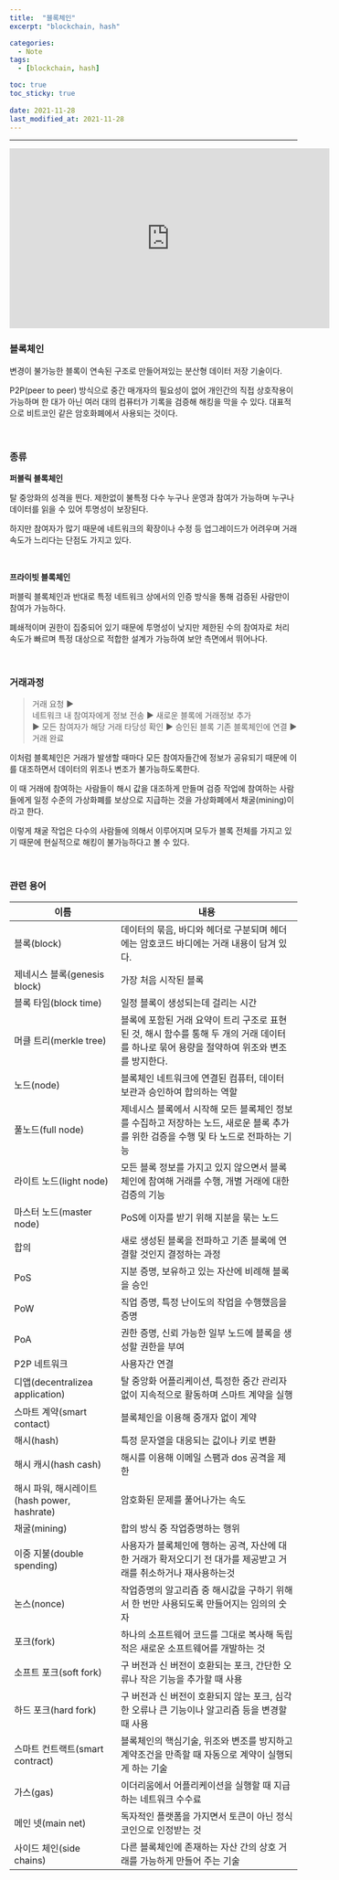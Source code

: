 ```yaml
---
title:  "블록체인"
excerpt: "blockchain, hash"

categories:
  - Note
tags:
  - [blockchain, hash]

toc: true
toc_sticky: true
 
date: 2021-11-28 
last_modified_at: 2021-11-28
---  
```


***

<iframe width="560" height="315" src="https://www.youtube.com/embed/bBC-nXj3Ng4" title="YouTube video player" frameborder="0" allow="accelerometer; autoplay; clipboard-write; encrypted-media; gyroscope; picture-in-picture" allowfullscreen></iframe>

### 블록체인  

변경이 불가능한 블록이 연속된 구조로 만들어져있는 분산형 데이터 저장 기술이다.  

P2P(peer to peer) 방식으로 중간 매개자의 필요성이 없어 개인간의 직접 상호작용이 가능하며 한 대가 아닌 여러 대의 컴퓨터가 기록을 검증해 해킹을 막을 수 있다. 대표적으로 비트코인 같은 암호화폐에서 사용되는 것이다.  

<br>

### 종류  

**퍼블릭 블록체인**  

탈 중앙화의 성격을 띈다. 제한없이 불특정 다수 누구나 운영과 참여가 가능하며 누구나 데이터를 읽을 수 있어 투명성이 보장된다.  

하지만 참여자가 많기 때문에 네트워크의 확장이나 수정 등 업그레이드가 어려우며 거래 속도가 느리다는 단점도 가지고 있다. 

<br>

**프라이빗 블록체인**  

퍼블릭 블록체인과 반대로 특정 네트워크 상에서의 인증 방식을 통해 검증된 사람만이 참여가 가능하다.  

폐쇄적이며 권한이 집중되어 있기 때문에 투명성이 낮지만 제한된 수의 참여자로 처리 속도가 빠르며 특정 대상으로 적합한 설계가 가능하여 보안 측면에서 뛰어나다.  

<br>

### 거래과정  

>거래 요청 ▶ <br>
>네트워크 내 참여자에게 정보 전송 ▶ 새로운 블록에 거래정보 추가<br> 
▶ 모든 참여자가 해당 거래 타당성 확인 ▶ 승인된 블록 기존 블록체인에 연결 ▶ <br>
>거래 완료

이처럼 블록체인은 거래가 발생할 때마다 모든 참여자들간에 정보가 공유되기 때문에 이를 대조하면서 데이터의 위조나 변조가 불가능하도록한다.  

이 때 거래에 참여하는 사람들이 해시 값을 대조하게 만들며 검증 작업에 참여하는 사람들에게 일정 수준의 가상화폐를 보상으로 지급하는 것을 가상화폐에서 채굴(mining)이라고 한다.  

이렇게 채굴 작업은 다수의 사람들에 의해서 이루어지며 모두가 블록 전체를 가지고 있기 때문에 현실적으로 해킹이 불가능하다고 볼 수 있다.  

<br>

### 관련 용어  

|이름|내용|
|------|---|
|블록(block)|데이터의 묶음, 바디와 헤더로 구분되며 헤더에는 암호코드 바디에는 거래 내용이 담겨 있다.|
|제네시스 블록(genesis block)|가장 처음 시작된 블록|
|블록 타임(block time)|일정 블록이 생성되는데 걸리는 시간|
|머클 트리(merkle tree)|블록에 포함된 거래 요약이 트리 구조로 표현된 것, 해시 함수를 통해 두 개의 거래 데이터를 하나로 묶어 용량을 절약하여 위조와 변조를 방지한다.|
|노드(node)|블록체인 네트워크에 연결된 컴퓨터, 데이터 보관과 승인하여 합의하는 역할|
|풀노드(full node)|제네시스 블록에서 시작해 모든 블록체인 정보를 수집하고 저장하는 노드, 새로운 블록 추가를 위한 검증을 수행 및 타 노드로 전파하는 기능|
|라이트 노드(light node)|모든 블록 정보를 가지고 있지 않으면서 블록체인에 참여해 거래를 수행, 개별 거래에 대한 검증의 기능|
|마스터 노드(master node)|PoS에 이자를 받기 위해 지분을 묶는 노드|
|합의|새로 생성된 블록을 전파하고 기존 블록에 연결할 것인지 결정하는 과정|
|PoS|지분 증명, 보유하고 있는 자산에 비례해 블록을 승인|
|PoW|직업 증명, 특정 난이도의 작업을 수행했음을 증명|
|PoA|권한 증명, 신뢰 가능한 일부 노드에 블록을 생성할 권한을 부여|
|P2P 네트워크|사용자간 연결|
|디앱(decentralizea application)|탈 중앙화 어플리케이션, 특정한 중간 관리자 없이 지속적으로 활동하며 스마트 계약을 실행|
|스마트 계약(smart contact)|블록체인을 이용해 중개자 없이 계약|
|해시(hash)|특정 문자열을 대응되는 값이나 키로 변환|
|해시 캐시(hash cash)|해시를 이용해 이메일 스팸과 dos 공격을 제한|
|해시 파워, 해시레이트(hash power, hashrate)|암호화된 문제를 풀어나가는 속도|
|채굴(mining)|합의 방식 중 작업증명하는 행위|
|이중 지불(double spending)|사용자가 블록체인에 행하는 공격, 자산에 대한 거래가 확저오디기 전 대가를 제공받고 거래를 취소하거나 재사용하는것|
|논스(nonce)|작업증명의 알고리즘 중 해시값을 구하기 위해서 한 번만 사용되도록 만들어지는 임의의 숫자|
|포크(fork)|하나의 소프트웨어 코드를 그대로 복사해 독립적은 새로운 소프트웨어를 개발하는 것|
|소프트 포크(soft fork)|구 버전과 신 버전이 호환되는 포크, 간단한 오류나 작은 기능을 추가할 때 사용|
|하드 포크(hard fork)|구 버전과 신 버전이 호환되지 않는 포크, 심각한 오류나 큰 기능이나 알고리즘 등을 변경할 때 사용|
|스마트 컨트랙트(smart contract)|블록체인의 핵심기술, 위조와 변조를 방지하고 계약조건을 만족할 때 자동으로 계약이 실행되게 하는 기술|
|가스(gas)|이더리움에서 어플리케이션을 실행할 때 지급하는 네트워크 수수료|
|메인 넷(main net)|독자적인 플랫폼을 가지면서 토큰이 아닌 정식 코인으로 인정받는 것|
|사이드 체인(side chains)|다른 블록체인에 존재하는 자산 간의 상호 거래를 가능하게 만들어 주는 기술|
